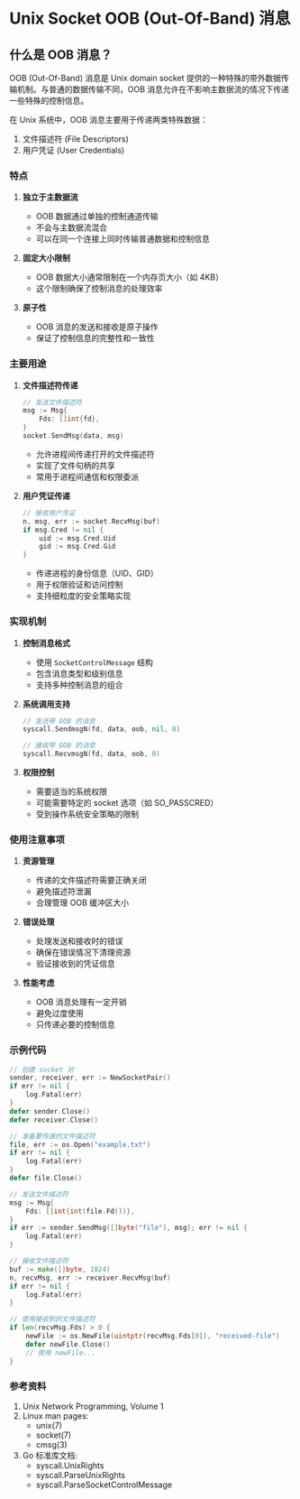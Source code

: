 # Unix Socket OOB (Out-Of-Band) 消息

## 什么是 OOB 消息？

OOB (Out-Of-Band) 消息是 Unix domain socket 提供的一种特殊的带外数据传输机制。与普通的数据传输不同，OOB 消息允许在不影响主数据流的情况下传递一些特殊的控制信息。

在 Unix 系统中，OOB 消息主要用于传递两类特殊数据：

1. 文件描述符 (File Descriptors)
2. 用户凭证 (User Credentials)

### 特点

1. **独立于主数据流**
   - OOB 数据通过单独的控制通道传输
   - 不会与主数据流混合
   - 可以在同一个连接上同时传输普通数据和控制信息

2. **固定大小限制**
   - OOB 数据大小通常限制在一个内存页大小（如 4KB）
   - 这个限制确保了控制消息的处理效率

3. **原子性**
   - OOB 消息的发送和接收是原子操作
   - 保证了控制信息的完整性和一致性

### 主要用途

1. **文件描述符传递**
   ```go
   // 发送文件描述符
   msg := Msg{
       Fds: []int{fd},
   }
   socket.SendMsg(data, msg)
   ```
   - 允许进程间传递打开的文件描述符
   - 实现了文件句柄的共享
   - 常用于进程间通信和权限委派

2. **用户凭证传递**
   ```go
   // 接收用户凭证
   n, msg, err := socket.RecvMsg(buf)
   if msg.Cred != nil {
       uid := msg.Cred.Uid
       gid := msg.Cred.Gid
   }
   ```
   - 传递进程的身份信息（UID、GID）
   - 用于权限验证和访问控制
   - 支持细粒度的安全策略实现

### 实现机制

1. **控制消息格式**
   - 使用 `SocketControlMessage` 结构
   - 包含消息类型和级别信息
   - 支持多种控制消息的组合

2. **系统调用支持**
   ```go
   // 发送带 OOB 的消息
   syscall.SendmsgN(fd, data, oob, nil, 0)
   
   // 接收带 OOB 的消息
   syscall.RecvmsgN(fd, data, oob, 0)
   ```

3. **权限控制**
   - 需要适当的系统权限
   - 可能需要特定的 socket 选项（如 SO_PASSCRED）
   - 受到操作系统安全策略的限制

### 使用注意事项

1. **资源管理**
   - 传递的文件描述符需要正确关闭
   - 避免描述符泄漏
   - 合理管理 OOB 缓冲区大小

2. **错误处理**
   - 处理发送和接收时的错误
   - 确保在错误情况下清理资源
   - 验证接收到的凭证信息

3. **性能考虑**
   - OOB 消息处理有一定开销
   - 避免过度使用
   - 只传递必要的控制信息

### 示例代码

```go
// 创建 socket 对
sender, receiver, err := NewSocketPair()
if err != nil {
    log.Fatal(err)
}
defer sender.Close()
defer receiver.Close()

// 准备要传递的文件描述符
file, err := os.Open("example.txt")
if err != nil {
    log.Fatal(err)
}
defer file.Close()

// 发送文件描述符
msg := Msg{
    Fds: []int{int(file.Fd())},
}
if err := sender.SendMsg([]byte("file"), msg); err != nil {
    log.Fatal(err)
}

// 接收文件描述符
buf := make([]byte, 1024)
n, recvMsg, err := receiver.RecvMsg(buf)
if err != nil {
    log.Fatal(err)
}

// 使用接收到的文件描述符
if len(recvMsg.Fds) > 0 {
    newFile := os.NewFile(uintptr(recvMsg.Fds[0]), "received-file")
    defer newFile.Close()
    // 使用 newFile...
}
```

### 参考资料

1. Unix Network Programming, Volume 1
2. Linux man pages:
   - unix(7)
   - socket(7)
   - cmsg(3)
3. Go 标准库文档:
   - syscall.UnixRights
   - syscall.ParseUnixRights
   - syscall.ParseSocketControlMessage
